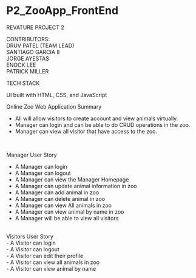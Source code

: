 # P2_ZooApp_FrontEnd

REVATURE PROJECT 2 

CONTRIBUTORS:<BR>
DRUV PATEL (TEAM LEAD)<BR>
SANTIAGO GARCIA II <BR>
JORGE AYESTAS<BR>
ENOCK LEE<BR>
PATRICK MILLER<BR>

TECH STACK

UI built with HTML, CSS, and JavaScript<BR>

Online Zoo Web Application Summary <BR>
-	All will allow visitors to create account and view animals virtually. <BR>
-	Manager can login and can be able to do CRUD operations in the zoo. <BR>
-	Manager can view all visitor that have access to the zoo. <BR>
<BR>

Manager User Story <BR>
-	A Manager can login<BR>
-	A Manager can logout<BR>
-	A Manager can view the Manager Homepage<BR>
-	A Manager can update animal information in zoo<BR>
-	A Manager can add animal in zoo<BR>
-	A Manager can delete animal in zoo<BR>
-	A Manager can view All animals in zoo<BR>
-	A Manager can view animal by name in zoo<BR>
-	A Manager will be able to view all visitors<BR>

<BR>
Visitors User Story<BR>
-	A Visitor can login<BR>
-	A Visitor can logout<BR>
-	A Visitor can edit their profile<BR>
-	A Visitor can view all animals in zoo<BR>
-	A Visitor can view animal by name<BR>
<BR>